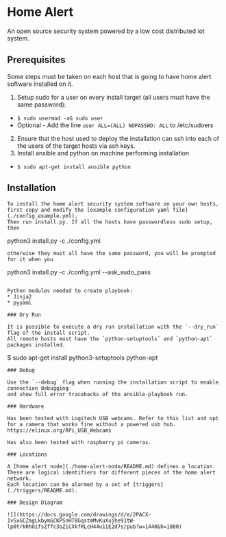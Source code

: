 # Home Alert

An open source security system powered by a low cost distributed iot system.

## Prerequisites

Some steps must be taken on each host that is going to have home alert software installed on it.
1. Setup sudo for a user on every install target (all users must have the same password):
 * `$ sudo usermod -aG sudo user`
 * Optional - Add the line `user ALL=(ALL) NOPASSWD: ALL` to /etc/sudoers
2. Ensure that the host used to deploy the installation can ssh into each of the users of the target hosts via ssh keys.
3. Install ansible and python on machine performing installation
 * `$ sudo apt-get install ansible python`

## Installation

```
To install the home alert security system software on your own hosts, first copy and modify the [example configuration yaml file](./config_example.yml).
Then run install.py. If all the hosts have passwordless sudo setup, then
```
python3 install.py -c ./config.yml 
```
otherwise they must all have the same password, you will be prompted for it when you
```
python3 install.py -c ./config.yml --ask_sudo_pass
```

Python modules needed to create playbook:
* Jinja2
* pyyaml

### Dry Run

It is possible to execute a dry run installation with the `--dry_run` flag of the install script.
All remote hosts must have the `python-setuptools` and `python-apt` packages installed.
```
$ sudo apt-get install python3-setuptools python-apt
```
### Debug

Use the `--debug` flag when running the installation script to enable connection debugging
and show full error tracebacks of the ansible-playbook run.

### Hardware

Has been tested with Logitech USB webcams. Refer to this list and opt for a camera that works fine without a powered usb hub.
https://elinux.org/RPi_USB_Webcams

Has also been tested with raspberry pi cameras.

### Locations

A [home alert node](./home-alert-node/README.md) defines a location. These are logical identifiers for different pieces of the home alert network.
Each location can be alarmed by a set of [triggers](./triggers/README.md).

### Design Diagram

![](https://docs.google.com/drawings/d/e/2PACX-1vSxGCZagLkbymGCKPSnHT8GqstmMvKuXujhe91tW-lp0trkRhOifsZffc3oZiCXkfRLcH44u1iE2d7s/pub?w=1440&h=1080)
